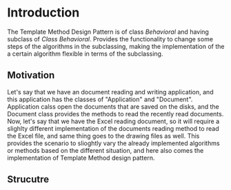 # Introduction
The Template Method Design Pattern is of class _Behavioral_ and having subclass of _Class Behavioral_. Provides the functionality to change some steps of the algorithms in the subclassing, making the implementation of the a certain algorithm flexible in terms of the subclassing.

## Motivation
Let's say that we have an document reading and writing application, and this application has the classes of "Application" and "Document". Application calss open the documents that are saved on the disks, and the Document class provides the methods to read the recently read documents. Now, let's say that we have the Excel reading document, so it will require a slighlty different implementation of the documents reading method to read the Excel file, and same thing goes to the drawing files as well. This provides the scenario to slioghtly vary the already implemented algorithms or methods based on the different situation, and here also comes the implementation of Template Method design pattern.

## Strucutre